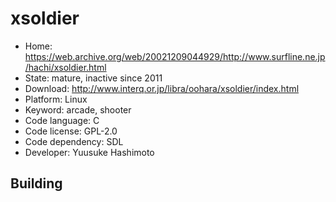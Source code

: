 # xsoldier

- Home: https://web.archive.org/web/20021209044929/http://www.surfline.ne.jp/hachi/xsoldier.html
- State: mature, inactive since 2011
- Download: http://www.interq.or.jp/libra/oohara/xsoldier/index.html
- Platform: Linux
- Keyword: arcade, shooter
- Code language: C
- Code license: GPL-2.0
- Code dependency: SDL
- Developer: Yuusuke Hashimoto

## Building
